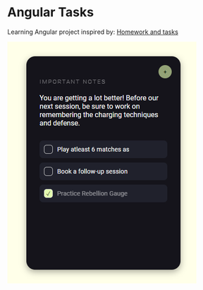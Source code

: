 # Angular Tasks

Learning Angular project inspired by: [Homework and tasks](https://dribbble.com/shots/16681694-Homework-and-Tasks?utm_source=Clipboard_Shot&utm_campaign=vlockn&utm_content=Homework+and+Tasks&utm_medium=Social_Share&utm_source=Pinterest_Shot&utm_campaign=vlockn&utm_content=Homework+and+Tasks&utm_medium=Social_Share)


![Alt text](screenshots/image1.png?raw=true "Title")